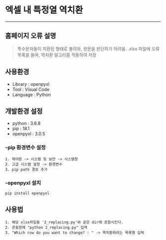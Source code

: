 # 엑셀 내 특정열 역치환
----------------------

## 홈페이지 오류 설명
> 특수문자들이 치환된 형태로 불려와, 원문을 판단하기 어려움.
> .xlsx 파일에 오류 목록을 들여, 역치환 알고리즘 적용하여 저장

## 사용환경
- Library : openpyxl
- Tool : Visual Code
- Language : Python

## 개발환경 설정
- python : 3.6.8
- pip : 18.1
- openpyxl : 3.0.5

### -pip 환경변수 설정
```
1. 제어판 -> 시스템 및 보안 -> 시스템창
2. 고급 시스템 설정 -> 환경변수
3. pip path 경로 추가
```

### -openpyxl 설치
```
pip install openpyxl
```

## 사용법
```
1. 해당 xlsx파일을 '2_replacing.py'와 같은 dir에 포함시킨다.
2. 콘솔창에 "python 2_replacing.py" 입력
3. "Which row do you want to change? : " -> 역치환하려는 목록명 입력
```
